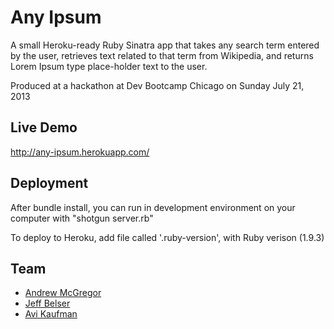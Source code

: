 # Any Ipsum

A small Heroku-ready Ruby Sinatra app that takes any search term entered by the 
user, retrieves text related to that term from Wikipedia, and returns Lorem
Ipsum type place-holder text to the user. 

Produced at a hackathon at Dev Bootcamp Chicago on Sunday July 21, 2013

## Live Demo

http://any-ipsum.herokuapp.com/

## Deployment

After bundle install, you can run in development environment on your computer 
with "shotgun server.rb"

To deploy to Heroku, add file called '.ruby-version', with Ruby verison (1.9.3)

## Team

- [Andrew McGregor](https://github.com/andmcgregor)
- [Jeff Belser](https://github.com/JustAboutJeff)
- [Avi Kaufman](https://github.com/Ank13)
